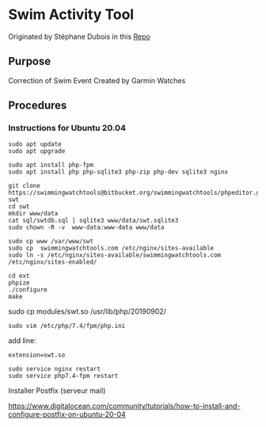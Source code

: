 # Swim Activity Tool
Originated by Stéphane Dubois in this [Repo](https://bitbucket.org/swimmingwatchtools/phpeditor/src/master/)

## Purpose
Correction of Swim Event Created by Garmin Watches

## Procedures

### Instructions for Ubuntu 20.04

```
sudo apt update
sudo apt upgrade
```
[comment]: # (sudo timedatectl set-timezone Canada/Eastern)

```
sudo apt install php-fpm
sudo apt install php php-sqlite3 php-zip php-dev sqlite3 nginx 
```

```
git clone https://swimmingwatchtools@bitbucket.org/swimmingwatchtools/phpeditor.git swt
cd swt
mkdir www/data
cat sql/swtdb.sql | sqlite3 www/data/swt.sqlite3
sudo chown -R -v  www-data:www-data www/data 
```
```
sudo cp www /var/www/swt
sudo cp  swimmingwatchtools.com /etc/nginx/sites-available
sudo ln -s /etc/nginx/sites-available/swimmingwatchtools.com /etc/nginx/sites-enabled/
```
``` 
cd ext
phpize
./configure
make
```
sudo cp modules/swt.so /usr/lib/php/20190902/
```
sudo vim /etc/php/7.4/fpm/php.ini
```
add line: 
```
extension=swt.so
```
```
sudo service nginx restart
sudo service php7.4-fpm restart
```
Installer Postfix (serveur mail)

https://www.digitalocean.com/community/tutorials/how-to-install-and-configure-postfix-on-ubuntu-20-04
